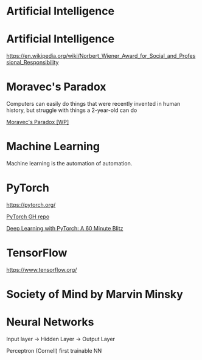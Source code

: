
# Artificial Intelligence

# Artificial Intelligence

<https://en.wikipedia.org/wiki/Norbert_Wiener_Award_for_Social_and_Professional_Responsibility>


# Moravec's Paradox

Computers can easily do things that were recently invented in human history, but struggle with things a 2-year-old can do

[Moravec's Paradox [WP]​](https://en.wikipedia.org/wiki/Moravec%27s_paradox)


# Machine Learning

Machine learning is the automation of automation.


# PyTorch

<https://pytorch.org/>

[PyTorch GH repo](https://github.com/pytorch/pytorch)

[Deep Learning with PyTorch: A 60 Minute Blitz](https://pytorch.org/tutorials/beginner/deep_learning_60min_blitz.html)


# TensorFlow

<https://www.tensorflow.org/>


# Society of Mind by Marvin Minsky


# Neural Networks

Input layer -> Hidden Layer -> Output Layer

Perceptron (Cornell) first trainable NN
